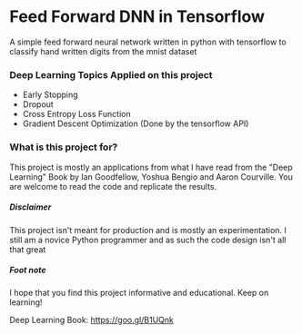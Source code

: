 # Feed Forward DNN in Tensorflow
A simple feed forward neural network written in python with tensorflow to classify hand written digits from the mnist dataset

### Deep Learning Topics Applied on this project
  - Early Stopping
  - Dropout
  - Cross Entropy Loss Function
  - Gradient Descent Optimization (Done by the tensorflow API)

### What is this project for?
This project is mostly an applications from what I have read from the "Deep Learning" Book by Ian Goodfellow, Yoshua Bengio and Aaron Courville.
You are welcome to read the code and replicate the results.

##### Disclaimer
This project isn't meant for production and is mostly an experimentation. I still am a novice Python programmer and as such the code design isn't all that great

##### Foot note
I hope that you find this project informative and educational. Keep on learning!

Deep Learning Book:
https://goo.gl/B1UQnk
